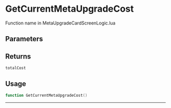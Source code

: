 # GetCurrentMetaUpgradeCost
Function name in MetaUpgradeCardScreenLogic.lua
## Parameters

## Returns
`totalCost`
## Usage
```lua
function GetCurrentMetaUpgradeCost()
```
---
